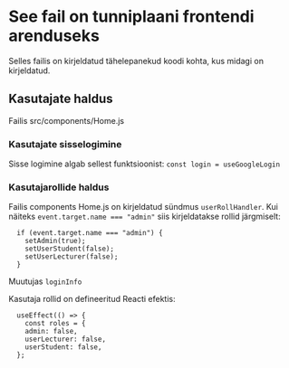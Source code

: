 # See fail on tunniplaani frontendi arenduseks
Selles failis on kirjeldatud tähelepanekud koodi kohta, kus midagi on kirjeldatud.

## Kasutajate haldus
Failis src/components/Home.js

### Kasutajate sisselogimine
Sisse logimine algab sellest funktsioonist:
 `const login = useGoogleLogin`
### Kasutajarollide haldus
Failis components Home.js on kirjeldatud sündmus `userRollHandler`.
Kui näiteks `event.target.name === "admin"` siis kirjeldatakse rollid järgmiselt:
      
      if (event.target.name === "admin") {
        setAdmin(true);
        setUserStudent(false);
        setUserLecturer(false);
      }

Muutujas `loginInfo` 


Kasutaja rollid on defineeritud Reacti efektis:
      
      useEffect(() => {
        const roles = {
        admin: false,
        userLecturer: false,
        userStudent: false,
      };

